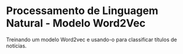 # Processamento de Linguagem Natural - Modelo Word2Vec
Treinando um modelo Word2vec e usando-o para classificar títulos de notícias.